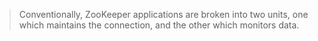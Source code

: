> Conventionally, ZooKeeper applications are broken into two units, one which maintains the connection, and the other which monitors data.

